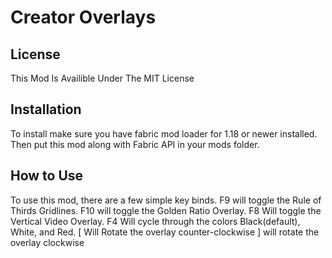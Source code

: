 # Creator Overlays
## License
This Mod Is Availible Under The MIT License
## Installation
To install make sure you have fabric mod loader for 1.18 or newer installed.
Then put this mod along with Fabric API in your mods folder.
## How to Use
To use this mod, there are a few simple key binds. 
F9 will toggle the Rule of Thirds Gridlines.
F10 will toggle the Golden Ratio Overlay.
F8 Will toggle the Vertical Video Overlay.
F4 Will cycle through the colors Black(default), White, and Red.
[ Will Rotate the overlay counter-clockwise
] will rotate the overlay clockwise

